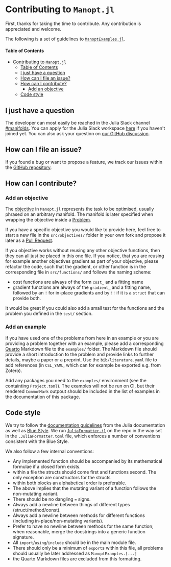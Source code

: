 # Contributing to `Manopt.jl`

First, thanks for taking the time to contribute.
Any contribution is appreciated and welcome.

The following is a set of guidelines to [`ManoptExamples.jl`](https://juliamanifolds.github.io/ManoptExamples.jl/).

#### Table of Contents

- [Contributing to `Manopt.jl`](#Contributing-to-manoptjl)
  - [Table of Contents](#Table-of-Contents)
  - [I just have a question](#I-just-have-a-question)
  - [How can I file an issue?](#How-can-I-file-an-issue)
  - [How can I contribute?](#How-can-I-contribute)
    - [Add an objective](#Add-an-objective)
  - [Code style](#Code-style)

## I just have a question

The developer can most easily be reached in the Julia Slack channel [#manifolds](https://julialang.slack.com/archives/CP4QF0K5Z).
You can apply for the Julia Slack workspace [here](https://julialang.org/slack/) if you haven't joined yet.
You can also ask your question on [our GitHub discussion](https://github.com/JuliaManifolds/ManoptExamples.jl/discussions).

## How can I file an issue?

If you found a bug or want to propose a feature, we track our issues within the [GitHub repository](https://github.com/JuliaManifolds/ManoptExamples.jl/issues).

## How can I contribute?

### Add an objective

The [objective](https://manoptjl.org/stable/plans/objective/) in `Manopt.jl`
represents the task to be optimised, usually phrased on an arbitrary manifold.
The manifold is later specified when wrapping the objective inside a
[Problem](https://manoptjl.org/stable/plans/problem/).

If you have a specific objective you would like to provide here, feel free to start a new
file in the `src/objectives/` folder in your own fork and propose it later as a [Pull Request](https://github.com/JuliaManifolds/ManoptExamples.jl/pulls).

If you objective works without reusing any other objective functions, then they can all just be placed in this one file.
If you notice, that you are reusing for example another objectives gradient as part of your objective,
please refactor the code, such that the gradient, or other function is in the corresponding file in
`src/functions/` and follows the naming scheme:

* cost functions are always of the form `cost_` and a fitting name
* gradient functions are always of the `gradient_` and a fitting name, followed by an `!`
for in-place gradients and by `!!` if it is a `struct` that can provide both.

It would be great if you could also add a small test for the functions and the problem you
defined in the `test/` section.

### Add an example

If you have used one of the problems from here in an example or you are providing a problem
together with an example, please add a corresponding [Quarto](https://quarto.org) Markdown file to the `examples/`
folder. The Markdown file should provide a short introduction to the problem and provide links
to further details, maybe a paper or a preprint. Use the `bib/literature.yaml` file to add
references (in `CSL_YAML`, which can for example be exported e.g. from Zotero).

Add any packages you need to the `examples/` environment (see the containting `Project.toml`).
The examples will not be run on CI, but their rendered `CommonMark` outpout should be included
in the list of examples in the documentation of this package.

## Code style

We try to follow the [documentation guidelines](https://docs.julialang.org/en/v1/manual/documentation/)
from the Julia documentation as well as [Blue Style](https://github.com/invenia/BlueStyle).
We run [`JuliaFormatter.jl`](https://github.com/domluna/JuliaFormatter.jl) on the repo in
the way set in the `.JuliaFormatter.toml` file, which enforces a number of conventions consistent with the Blue Style.

We also follow a few internal conventions:

- Any implemented function should be accompanied by its mathematical formulae if a closed
  form exists.
- within a file the structs should come first and functions second. The only exception
  are constructors for the structs
- within both blocks an alphabetical order is preferable.
- The above implies that the mutating variant of a function follows the non-mutating variant.
- There should be no dangling `=` signs.
- Always add a newline between things of different types (struct/method/const).
- Always add a newline between methods for different functions (including in-place/non-mutating variants).
- Prefer to have no newline between methods for the same function; when reasonable,
  merge the docstrings into a generic function signature.
- All `import`/`using`/`include` should be in the main module file.
- There should only be a minimum of `export`s within this file, all problems should usually
  be later addressed as `ManoptExamples.[...]`
- the Quarto Markdown files are excluded from this formatting.

